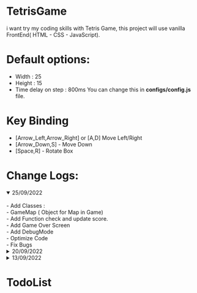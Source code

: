# TetrisGame

i want try my coding skills with Tetris Game, this project will use vanilla FrontEnd( HTML - CSS - JavaScript).

# Default options:

- Width : 25
- Height : 15
- Time delay on step : 800ms You can change this in <b>configs/config.js</b> file.

# Key Binding

- [Arrow_Left,Arrow_Right] or [A,D] Move Left/Right
- [Arrow_Down,S] - Move Down
- [Space,R] - Rotate Box

# Change Logs:

<details open>
<summary>25/09/2022</summary>
<br>
- Add Classes :</br> - GameMap ( Object for Map in Game)</br>
- Add Function check and update score.</br>
- Add Game Over Screen</br>
- Add DebugMode</br>
- Optimize Code</br>
- Fix Bugs</br>
</details>
<details close>
<summary>20/09/2022</summary>
<br>
- Done Controller (Move Box, Check can move, Rotate Box). </br>
- Add some Boxs in Game.</br>
- Add Timer (Game Step).</br>
- Switch to Main Menu if Lose.</br>
- Some Style :v</br>
- Fix Bug

</details>
<details close>
<summary>13/09/2022</summary>
<br>
- Add Classes :</br> - Point</br> - Box</br> - Color</br> - TetrisBase</br>
</details>

# TodoList
